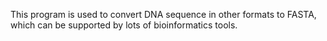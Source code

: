 This program is used to convert DNA sequence in other formats to FASTA, which can be supported by lots of bioinformatics tools.
